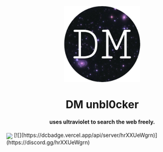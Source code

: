 <p align="center"><img src="/static/img/logo.png" height="200">
</p>

<h1 align="center">DM unbl0cker</h1>

<h4 align="center">uses ultraviolet to search the web freely.</h3>

<img align="center" src="https://dcbadge.vercel.app/api/server/hrXXUeWgrn" onclick="window.location.href='https://discord.gg/hrXXUeWgrn'">
[![](https://dcbadge.vercel.app/api/server/hrXXUeWgrn)](https://discord.gg/hrXXUeWgrn)
